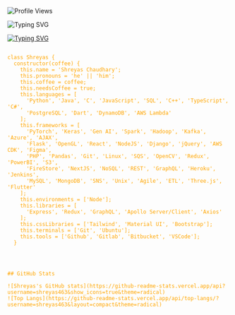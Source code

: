 ![Profile Views](https://komarev.com/ghpvc/?username=shreyas463&color=blue)



![Typing SVG](https://readme-typing-svg.demolab.com/?lines=I'm+a+Full+Stack+Developer)

[![Typing SVG](https://readme-typing-svg.demolab.com?font=Fira+Code&pause=1000&color=F78927&width=435&lines=Thanks+for+Stopping+by!+%F0%9F%91%8B)](https://git.io/typing-svg)



<pre>
<code style="color:orange;">
class Shreyas {
  constructor(coffee) {
    this.name = 'Shreyas Chaudhary';
    this.pronouns = 'he' || 'him';
    this.coffee = coffee;
    this.needsCoffee = true;
    this.languages = [
      'Python', 'Java', 'C', 'JavaScript', 'SQL', 'C++', 'TypeScript', 'C#', 
      'PostgreSQL', 'Dart', 'DynamoDB', 'AWS Lambda'
    ];
    this.frameworks = [
      'PyTorch', 'Keras', 'Gen AI', 'Spark', 'Hadoop', 'Kafka', 'Azure', 'AJAX', 
      'Flask', 'OpenGL', 'React', 'NodeJS', 'Django', 'jQuery', 'AWS CDK', 'Figma', 
      'PHP', 'Pandas', 'Git', 'Linux', 'SQS', 'OpenCV', 'Redux', 'PowerBI', 'S3', 
      'FireStore', 'NextJS', 'NoSQL', 'REST', 'GraphQL', 'Heroku', 'Jenkins', 
      'MySQL', 'MongoDB', 'SNS', 'Unix', 'Agile', 'ETL', 'Three.js', 'Flutter'
    ];
    this.environments = ['Node'];
    this.libraries = [
      'Express', 'Redux', 'GraphQL', 'Apollo Server/Client', 'Axios'
    ];
    this.cssLibraries = ['Tailwind', 'Material UI', 'Bootstrap'];
    this.terminals = ['Git', 'Ubuntu'];
    this.tools = ['Github', 'Gitlab', 'Bitbucket', 'VSCode'];
  }

 


## GitHub Stats

![Shreyas's GitHub stats](https://github-readme-stats.vercel.app/api?username=shreyas463&show_icons=true&theme=radical)
![Top Langs](https://github-readme-stats.vercel.app/api/top-langs/?username=shreyas463&layout=compact&theme=radical)
